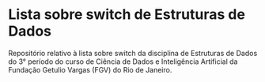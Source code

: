 # Lista sobre switch de Estruturas de Dados

Repositório relativo à lista sobre switch da disciplina de Estruturas de Dados do 3° período do curso de Ciência de Dados e Inteligência Artificial da Fundação Getulio Vargas (FGV) do Rio de Janeiro.
